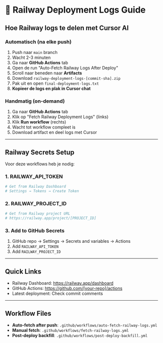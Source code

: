 # 🚂 Railway Deployment Logs Guide

## Hoe Railway logs te delen met Cursor AI

### Automatisch (na elke push)
1. Push naar `main` branch
2. Wacht 2-3 minuten
3. Ga naar **GitHub Actions** tab
4. Open de run "Auto-Fetch Railway Logs After Deploy"
5. Scroll naar beneden naar **Artifacts**
6. Download `railway-deployment-logs-[commit-sha].zip`
7. Pak uit en open `final-deployment-logs.txt`
8. **Kopieer de logs en plak in Cursor chat**

### Handmatig (on-demand)
1. Ga naar **GitHub Actions** tab
2. Klik op "Fetch Railway Deployment Logs" (links)
3. Klik **Run workflow** (rechts)
4. Wacht tot workflow compleet is
5. Download artifact en deel logs met Cursor

---

## Railway Secrets Setup

Voor deze workflows heb je nodig:

### 1. RAILWAY_API_TOKEN
```bash
# Get from Railway Dashboard
# Settings → Tokens → Create Token
```

### 2. RAILWAY_PROJECT_ID
```bash
# Get from Railway project URL
# https://railway.app/project/[PROJECT_ID]
```

### 3. Add to GitHub Secrets
1. GitHub repo → Settings → Secrets and variables → Actions
2. Add `RAILWAY_API_TOKEN`
3. Add `RAILWAY_PROJECT_ID`

---

## Quick Links

- Railway Dashboard: https://railway.app/dashboard
- GitHub Actions: https://github.com/[your-repo]/actions
- Latest deployment: Check commit comments

---

## Workflow Files

- **Auto-fetch after push**: `.github/workflows/auto-fetch-railway-logs.yml`
- **Manual fetch**: `.github/workflows/fetch-railway-logs.yml`
- **Post-deploy backfill**: `.github/workflows/post-deploy-backfill.yml`

